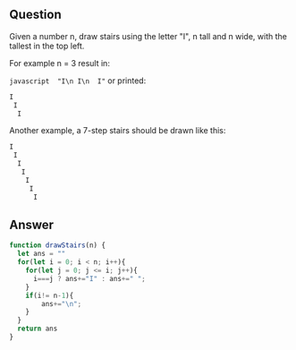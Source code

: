 ## Question

Given a number n, draw stairs using the letter "I", n tall and n wide, with the tallest in the top left.

For example n = 3 result in:

```javascript  "I\n I\n  I"```
or printed:
```javascript 
I
 I
  I
```

Another example, a 7-step stairs should be drawn like this:
```javascript
I
 I
  I
   I
    I
     I
      I
```

## Answer
```javascript
function drawStairs(n) {
  let ans = ""
  for(let i = 0; i < n; i++){
    for(let j = 0; j <= i; j++){
      i===j ? ans+="I" : ans+=" ";
    }
    if(i!= n-1){
        ans+="\n";
    }
  }
  return ans
}
```